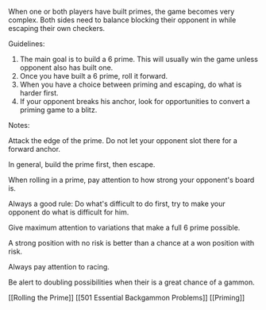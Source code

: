 When one or both players have built primes, the game becomes very complex. Both sides need to balance blocking their opponent in while escaping their own checkers.

Guidelines:
1) The main goal is to build a 6 prime. This will usually win the game unless opponent also has built one.
2) Once you have built a 6 prime, roll it forward.
3) When you have a choice between priming and escaping, do what is harder first.
4) If your opponent breaks his anchor, look for opportunities to convert a priming game to a blitz.

Notes:

Attack the edge of the prime. Do not let your opponent slot there for a forward anchor.

In general, build the prime first, then escape.

When rolling in a prime, pay attention to how strong your opponent's board is.

Always a good rule: Do what's difficult to do first, try to make your opponent do what is difficult for him.

Give maximum attention to variations that make a full 6 prime possible.

A strong position with no risk is better than a chance at a won position with risk.

Always pay attention to racing. 

Be alert to doubling possibilities when their is a great chance of a gammon.

[[Rolling the Prime]]
[[501 Essential Backgammon Problems]]
[[Priming]]
